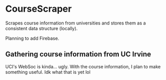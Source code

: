 # CourseScraper
Scrapes course information from universities and stores them as a consistent data structure (locally).

Planning to add Firebase.

## Gathering course information from UC Irvine
UCI's WebSoc is kinda... ugly. With the course information, I plan to make something useful. Idk what that is yet lol
